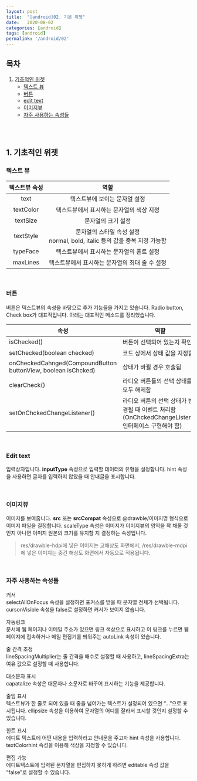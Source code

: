 ```yaml
---
layout: post
title:  "[android]02. 기본 위젯"
date:   2020-08-02
categories: [android]
tags: [android]
permalink: '/android/02'
---
```


## 목차

1. [기초적인 위젯](#1.-기초적인-위젯)
    * [텍스트 뷰](#텍스트-뷰)
    * [버튼](#버튼)
    * [edit text](#edit-text)
    * [이미지뷰](#이미지뷰)
    * [자주 사용하는 속성들](#자주-사용하는-속성들)

<br><br>

## 1. 기초적인 위젯

### 텍스트 뷰

| 텍스트뷰 속성 |                      역할                      |
|:-------------:|:----------------------------------------------:|
|      text     | 텍스트뷰에 보이는 문자열 설정                  |
|   textColor   | 텍스트뷰에서 표시하는 문자열의 색상 지정       |
|    textSize   | 문자열의 크기 설정                             |
|   textStyle   | 문자열의 스타일 속성 설정<br>normal, bold, italic 등의 값을 중복 지정 가능함                      |
|    typeFace   | 텍스트뷰에서 표시하는 문자열의 폰트 설정       |
|    maxLines   | 텍스트뷰에서 표시하는 문자열의 최대 줄 수 설정 |

<br>

### 버튼

버튼은 텍스트뷰의 속성을 바탕으로 추가 기능들을 가지고 있습니다. Radio button, Check box가 대표적입니다. 아래는 대표적인 메소드를 정리했습니다.

| 속성                                                          | 역할                                                                                              |
|---------------------------------------------------------------|---------------------------------------------------------------------------------------------------|
| isChecked()                                                   | 버튼이 선택되어 있는지 확인함                                                                     |
| setChecked(boolean checked)                                   | 코드 상에서 상태 값을 지정함                                                                      |
| onCheckedCahnged(CompoundButton buttonView, boolean isChcked) | 상태가 바뀔 경우 호출됨                                                                           |
| clearCheck()                                                  | 라디오 버튼들의 선택 상태를 모두 해제함                                                           |
| setOnChckedChangeListener()                                   | 라디오 버튼의 선택 상태가 변경될 때 이벤트 처리함<br>(OnChckedChangeListener 인터페이스 구현해야 함) |

<br>

### Edit text

입력상자입니다. **inputType** 속성으로 입력할 데이터의 유형을 설정합니다. hint 속성을 사용하면 글자를 입력하지 않았을 때 안내글을 표시합니다.

<br>

### 이미지뷰

이미지를 보여줍니다. **src** 또는 **srcCompat** 속성으로 @drawble/이미지명 형식으로 이미지 파일을 결정합니다. scaleType 속성은 이미지가 이미지뷰의 영역을 꽉 채울 것인지 아니면 이미지 원본의 크기를 유지할 지 결정하는 속성입니다.

> res/drawble-hdpi에 넣은 이미지는 고해상도 화면에서, /res/drawble-mdpi에 넣은 이미지는 중간 해상도 화면에서 자동으로 적용됩니다.

<br>

### 자주 사용하는 속성들

커서\
selectAllOnFocus 속성을 설정하면 포커스를 받을 때 문자열 전체가 선택됩니다. cursonVisible 속성을 false로 설정하면 커서가 보이지 않습니다.


자동링크\
문서에 웹 페이지나 이메일 주소가 있으면 링크 색상으로 표시하고 이 링크를 누르면 웹 페이지에 접속하거나 메일 편집기를 띄워주는 autoLink 속성이 있습니다.

줄 간격 조정\
lineSpacingMultiplier는 줄 간격을 배수로 설정할 때 사용하고, lineSpacingExtra는 여유 값으로 설정할 때 사용합니다.

대소문자 표시\
capatalize 속성은 대문자나 소문자로 바꾸어 표시하는 기능을 제공합니다.

줄임 표시\
텍스트뷰가 한 줄로 되어 있을 때 줄을 넘어가는 텍스트가 설정되어 있으면 “…”으로 표시됩니다. ellipsize 속성을 이용하여 문자열의 어디를 잘라서 표시할 것인지 설정할 수 있습니다.

힌트 표시\
에디트 텍스트에 어떤 내용을 입력하라고 안내문을 주고자 hint 속성을 사용합니다. textColorhint 속성을 이용해 색상을 지정할 수 있습니다.

편집 가능\
에디트텍스트에 입력된 문자열을 편집하지 못하게 하려면 editable 속성 값을 “false”로 설정할 수 있습니다.